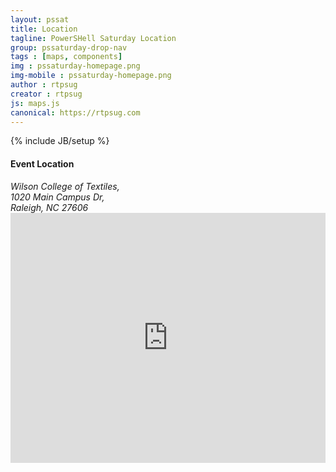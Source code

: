 ```yaml
---
layout: pssat
title: Location
tagline: PowerSHell Saturday Location
group: pssaturday-drop-nav
tags : [maps, components]
img : pssaturday-homepage.png
img-mobile : pssaturday-homepage.png
author : rtpsug
creator : rtpsug
js: maps.js
canonical: https://rtpsug.com
---
```

{% include JB/setup %}
<!-- Content Area Start -->
<div id="content">
  <div class="container">
    <div class="row">
        <div class="col-md-4">
            <h4 class="contact-info-title">Event Location</h4>
            <div class="contact-info">
              <address>
								<i class="fa fa-map-marker icons cyan-color contact-info-icon"></i>
								Wilson College of Textiles,<br>1020 Main Campus Dr,<br>Raleigh, NC 27606
							</address>
            </div>
          </div>
      <div class="col-md-12">
        <iframe width="100%" height="400" frameborder="0" scrolling="no" marginheight="0" marginwidth="0"
          src="https://maps.google.com/maps?q=nc%20state%20college%20of%20texteile&t=&z=11&ie=UTF8&iwloc=&output=embed">
        </iframe>
      </div>
    </div>
  </div>
</div>
<script src="https://maps.googleapis.com/maps/api/js?key=AIzaSyAHo_WtZ2nIYCgCLf7sINZaqcrpqSDio9o"></script>
<!-- Content Area End -->

